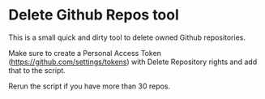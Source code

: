 # Delete Github Repos tool
This is a small quick and dirty tool to delete owned Github repositories.

Make sure to create a Personal Access Token (https://github.com/settings/tokens) with Delete Repository rights and add that to the script.

Rerun the script if you have more than 30 repos.